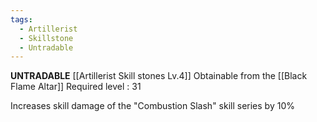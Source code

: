 ```yaml
---
tags:
  - Artillerist
  - Skillstone
  - Untradable
---
```

**UNTRADABLE**
[[Artillerist Skill stones Lv.4]]
Obtainable from the [[Black Flame Altar]]
Required level : 31

Increases skill damage of the "Combustion Slash" skill series by 10%